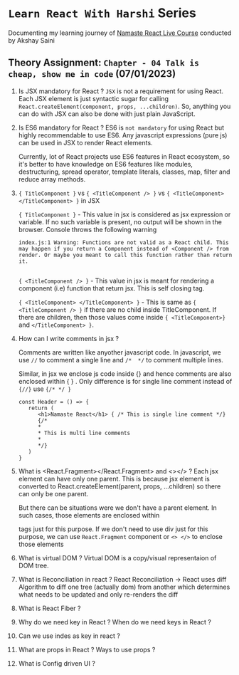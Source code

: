 
# `Learn React With Harshi` Series 
   Documenting my learning journey of [Namaste React Live Course](https://learn.namastedev.com/) conducted by Akshay Saini
## Theory Assignment: `Chapter - 04 Talk is cheap, show me in code` (07/01/2023)

1. Is JSX mandatory for React ? 
   `JSX` is not a requirement for using React. Each JSX element is just syntactic sugar for calling `React.createElement(component, props, ...children)`. So, anything you can do with JSX can also be done with just plain JavaScript.

2. Is ES6 mandatory for React ? 
   ES6 is `not mandatory` for using React but highly recommendable to use ES6. Any javascript expressions (pure js) can be used in JSX to render React elements. 

   Currently, lot of React projects use ES6 features in React ecosystem, so it's better to have knowledge on ES6 features like modules, destructuring, spread operator, template literals, classes, map, filter and reduce array methods.

3. `{ TitleComponent }` vs `{ <TitleComponent /> }` vs `{ <TitleComponent> </TitleComponent> }` in JSX  

   `{ TitleComponent }` - This value in jsx is considered as jsx expression or variable. If no such variable is present, no output will be shown in the browser. Console throws the following warning
   ```
   index.js:1 Warning: Functions are not valid as a React child. This may happen if you return a Component instead of <Component /> from render. Or maybe you meant to call this function rather than return it.
  
   ```

   `{ <TitleComponent /> }` - This value in jsx is meant for rendering a component (i.e) function that return jsx. This is self closing tag.
   
   `{ <TitleComponent> </TitleComponent> }` - This is same as `{ <TitleComponent /> }` if there are no child inside TitleComponent. If there are children, then those values come inside   `{ <TitleComponent>} ` and `</TitleComponent> }`. 
   

4. How can I write comments in jsx ?
  
   Comments are written like anyother javascript code. In javascript, we use `//` to comment a single line and `/*  */` to comment multiple lines. 

   Similar, in jsx we enclose js code inside {} and hence comments are also enclosed within { } . Only difference is for single line comment instead of `{//}` use `{/* */ }`

   ```
   const Header = () => {
      return ( 
         <h1>Namaste React</h1> { /* This is single line comment */}
         {/*
         *
         * This is multi line comments
         *
         */} 
      )
   }
   ```
   
5. What is <React.Fragment></React.Fragment> and <></> ?
   Each jsx element can have only one parent. This is because jsx element is converted to React.createElement(parent, props, ...children) so there can only be one parent. 

   But there can be situations were we don't have a parent element. In such cases, those elements are enclosed within <div></div> tags just for this purpose. If we don't need to use div just for this purpose, we can use `React.Fragment` component or `<> </>` to enclose those elements 

   
6. What is virtual DOM ?
   Virtual DOM is a copy/visual representaion of DOM tree. 

7. What is Reconciliation in react ?
   React Reconciliation -> React uses diff Algorithm to diff one tree (actually dom) from another which determines what needs to be updated and only re-renders the diff 

8. What is React Fiber ?

9. Why do we need key in React ? When do we need keys in React ?

10. Can we use indes as key in react ?

11. What are props in React ? Ways to use props ?

12. What is Config driven UI ?



